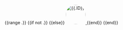 {{range .}}
{{if not .}}
{{else}}
<a href="{{.HTMLURL}}">
    <img src="{{.AvatarURL}}" width="64" height="64" alt="{{.ID}}" style="border-radius: 50%;">
</a>
{{end}}
{{end}}
